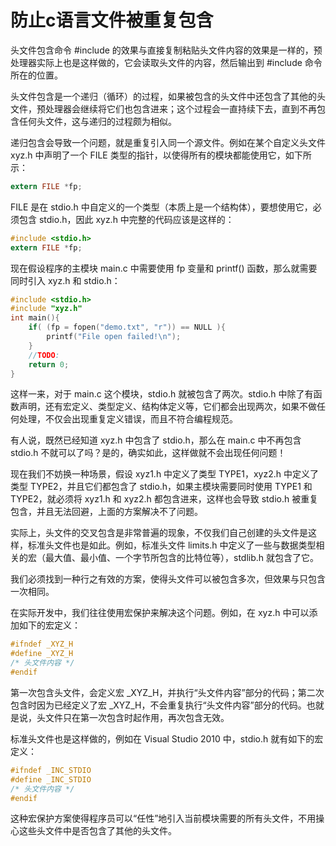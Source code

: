 # 防止c语言文件被重复包含

头文件包含命令 #include 的效果与直接复制粘贴头文件内容的效果是一样的，预处理器实际上也是这样做的，它会读取头文件的内容，然后输出到 #include 命令所在的位置。

头文件包含是一个递归（循环）的过程，如果被包含的头文件中还包含了其他的头文件，预处理器会继续将它们也包含进来；这个过程会一直持续下去，直到不再包含任何头文件，这与递归的过程颇为相似。

递归包含会导致一个问题，就是重复引入同一个源文件。例如在某个自定义头文件 xyz.h 中声明了一个 FILE 类型的指针，以使得所有的模块都能使用它，如下所示：

```c
extern FILE *fp;
```

FILE 是在 stdio.h 中自定义的一个类型（本质上是一个结构体），要想使用它，必须包含 stdio.h，因此 xyz.h 中完整的代码应该是这样的：

```c
#include <stdio.h>
extern FILE *fp;
```

现在假设程序的主模块 main.c 中需要使用 fp 变量和 printf() 函数，那么就需要同时引入 xyz.h 和 stdio.h：

```c
#include <stdio.h>
#include "xyz.h"
int main(){
    if( (fp = fopen("demo.txt", "r")) == NULL ){
        printf("File open failed!\n");
    }
    //TODO:
    return 0;
}
```

这样一来，对于 main.c 这个模块，stdio.h 就被包含了两次。stdio.h 中除了有函数声明，还有宏定义、类型定义、结构体定义等，它们都会出现两次，如果不做任何处理，不仅会出现重复定义错误，而且不符合编程规范。

有人说，既然已经知道 xyz.h 中包含了 stdio.h，那么在 main.c 中不再包含 stdio.h 不就可以了吗？是的，确实如此，这样做就不会出现任何问题！

现在我们不妨换一种场景，假设 xyz1.h 中定义了类型 TYPE1，xyz2.h 中定义了类型 TYPE2，并且它们都包含了 stdio.h，如果主模块需要同时使用 TYPE1 和 TYPE2，就必须将 xyz1.h 和 xyz2.h 都包含进来，这样也会导致 stdio.h 被重复包含，并且无法回避，上面的方案解决不了问题。

实际上，头文件的交叉包含是非常普遍的现象，不仅我们自己创建的头文件是这样，标准头文件也是如此。例如，标准头文件 limits.h 中定义了一些与数据类型相关的宏（最大值、最小值、一个字节所包含的比特位等），stdlib.h 就包含了它。

我们必须找到一种行之有效的方案，使得头文件可以被包含多次，但效果与只包含一次相同。

在实际开发中，我们往往使用宏保护来解决这个问题。例如，在 xyz.h 中可以添加如下的宏定义：

```c
#ifndef _XYZ_H
#define _XYZ_H
/* 头文件内容 */
#endif
```

第一次包含头文件，会定义宏 _XYZ_H，并执行“头文件内容”部分的代码；第二次包含时因为已经定义了宏 _XYZ_H，不会重复执行“头文件内容”部分的代码。也就是说，头文件只在第一次包含时起作用，再次包含无效。

标准头文件也是这样做的，例如在 Visual Studio 2010 中，stdio.h 就有如下的宏定义：

```c
#ifndef _INC_STDIO
#define _INC_STDIO
/* 头文件内容 */
#endif
```

这种宏保护方案使得程序员可以“任性”地引入当前模块需要的所有头文件，不用操心这些头文件中是否包含了其他的头文件。